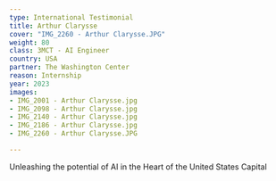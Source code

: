 ```yaml
---
type: International Testimonial
title: Arthur Clarysse
cover: "IMG_2260 - Arthur Clarysse.JPG"
weight: 80
class: 3MCT - AI Engineer
country: USA
partner: The Washington Center
reason: Internship
year: 2023
images:
- IMG_2001 - Arthur Clarysse.jpg
- IMG_2098 - Arthur Clarysse.jpg
- IMG_2140 - Arthur Clarysse.jpg
- IMG_2186 - Arthur Clarysse.jpg
- IMG_2260 - Arthur Clarysse.JPG

---
```


Unleashing the potential of AI in the Heart of the United States Capital
